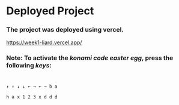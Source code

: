 # Deployed Project
### The project was deployed using vercel.

https://week1-liard.vercel.app/

### Note: To activate the _konami code easter egg_, press the following _keys_:
#
```
↑ ↑ ↓ ↓ ← → ← → b a 
```
```
h a x 1 2 3 x d d d  
```